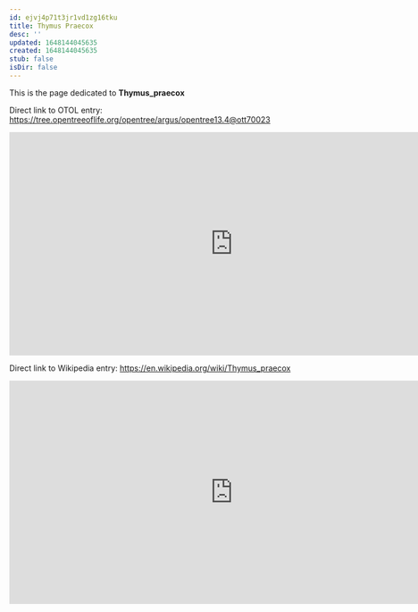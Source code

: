```yaml
---
id: ejvj4p71t3jr1vd1zg16tku
title: Thymus Praecox
desc: ''
updated: 1648144045635
created: 1648144045635
stub: false
isDir: false
---
```

This is the page dedicated to **Thymus_praecox**


Direct link to OTOL entry: https://tree.opentreeoflife.org/opentree/argus/opentree13.4@ott70023



<html>
    <body>
    <iframe src="https://tree.opentreeoflife.org/opentree/argus/opentree13.4@ott70023"
    width="800" height="400" frameborder="0" allowfullscreen> </iframe>
    </body>
</html>
    


Direct link to Wikipedia entry: https://en.wikipedia.org/wiki/Thymus_praecox



<html>
    <body>
    <iframe src="https://en.wikipedia.org/wiki/Thymus_praecox"
    width="800" height="400" frameborder="0" allowfullscreen> </iframe>
    </body>
</html>
    
